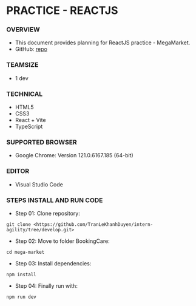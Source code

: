 # PRACTICE - REACTJS

### OVERVIEW

- This document provides planning for ReactJS practice - MegaMarket.
- GitHub: [repo](https://github.com/TranLeKhanhDuyen/intern-agility/tree/develop)

### TEAMSIZE

- 1 dev

### TECHNICAL

- HTML5
- CSS3
- React + Vite
- TypeScript

### SUPPORTED BROWSER

- Google Chrome: Version 121.0.6167.185
 (64-bit)

### EDITOR

- Visual Studio Code


### STEPS INSTALL AND RUN CODE
- Step 01: Clone repository:

```
git clone <https://github.com/TranLeKhanhDuyen/intern-agility/tree/develop.git>
```

- Step 02: Move to folder BookingCare:

```
cd mega-market
```

- Step 03: Install dependencies:

```
npm install
```

- Step 04: Finally run with:

```
npm run dev
```
